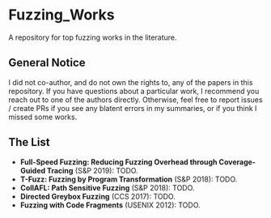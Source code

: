 # Fuzzing_Works
A repository for top fuzzing works in the literature.

## General Notice

I did not co-author, and do not own the rights to, any of the papers in this repository. If you have questions about a particular work, I recommend you reach out to one of the authors directly. Otherwise, feel free to report issues / create PRs if you see any blatent errors in my summaries, or if you think I missed some works.

## The List

* **Full-Speed Fuzzing: Reducing Fuzzing Overhead through Coverage-Guided Tracing** (S&P 2019): TODO.
* **T-Fuzz: Fuzzing by Program Transformation** (S&P 2018): TODO.
* **CollAFL: Path Sensitive Fuzzing** (S&P 2018): TODO.
* **Directed Greybox Fuzzing** (CCS 2017): TODO.
* **Fuzzing with Code Fragments** (USENIX 2012): TODO.
